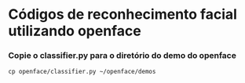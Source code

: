 # Códigos de reconhecimento facial utilizando openface

### Copie o classifier.py para o diretório do demo do openface
```
cp openface/classifier.py ~/openface/demos 
```
